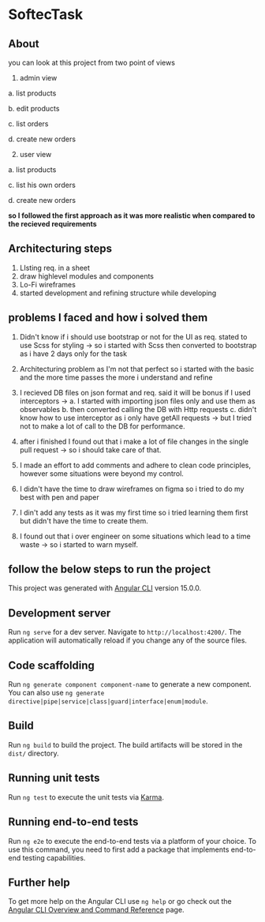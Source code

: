 # SoftecTask

## About
you can look at this project from two point of views
1. admin view 

a. list products

b. edit products

c. list orders

d. create new orders

2. user view 

a. list products

c. list his own orders

d. create new orders

**so I followed the first approach as it was more realistic when compared to the recieved requirements**

## Architecturing steps

1. LIsting req. in a sheet
2. draw highlevel modules and components
3. Lo-Fi wireframes
4. started development and refining structure while developing

## problems I faced and how i solved them

1. Didn't know if i should use bootstrap or not for the UI as req. stated to use Scss for styling -> so i started with Scss then converted to bootstrap as i have 2 days only for the task
2. Architecturing problem as I'm not that perfect so i started with the basic and the more time passes the more i understand and refine
3. I recieved DB files on json format and req. said it will be bonus if I used interceptors -> 
a. I started with importing json files only and use them as observables
b. then converted calling the DB with Http requests
c. didn't know how to use interceptor as i only have getAll requests -> but I tried not to make a lot of call to the DB for performance.

4. after i finished I found out that i make a lot of file changes in the single pull request -> so i should take care of that.
5. I made an effort to add comments and adhere to clean code principles, however some situations were beyond my control.
6. I didn't have the time to draw wireframes on figma so i tried to do my best with pen and paper
7. I din't add any tests as it was my first time so i tried learning them first but didn't have the time to create them. 
8. I found out that i over engineer on some situations which lead to a time waste -> so i started to warn myself.


## follow the below steps to run the project

This project was generated with [Angular CLI](https://github.com/angular/angular-cli) version 15.0.0.


## Development server

Run `ng serve` for a dev server. Navigate to `http://localhost:4200/`. The application will automatically reload if you change any of the source files.

## Code scaffolding

Run `ng generate component component-name` to generate a new component. You can also use `ng generate directive|pipe|service|class|guard|interface|enum|module`.

## Build

Run `ng build` to build the project. The build artifacts will be stored in the `dist/` directory.

## Running unit tests

Run `ng test` to execute the unit tests via [Karma](https://karma-runner.github.io).

## Running end-to-end tests

Run `ng e2e` to execute the end-to-end tests via a platform of your choice. To use this command, you need to first add a package that implements end-to-end testing capabilities.

## Further help

To get more help on the Angular CLI use `ng help` or go check out the [Angular CLI Overview and Command Reference](https://angular.io/cli) page.
